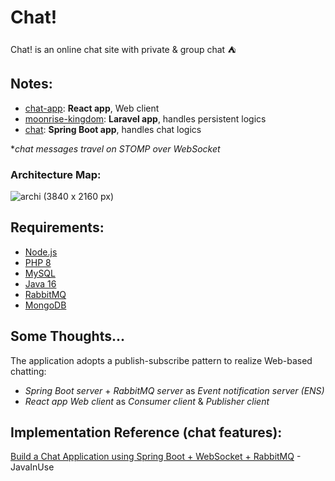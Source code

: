 # Chat!

Chat! is an online chat site with private & group chat :tent:

## Notes:

- [chat-app](https://github.com/astro2049/chat/tree/main/chat-app): **React app**, Web client
- [moonrise-kingdom](https://github.com/astro2049/chat/tree/main/moonrise-kingdom): **Laravel app**, handles persistent logics
- [chat](https://github.com/astro2049/chat/tree/main/chat): **Spring Boot app**, handles chat logics

**chat messages travel on STOMP over WebSocket*

### Architecture Map:

![archi (3840 x 2160 px)](https://user-images.githubusercontent.com/45759373/162733595-c3e5ba5f-f285-4c18-a8ad-3b25503762b3.png)

## Requirements:

- [Node.js](https://nodejs.org/)
- [PHP 8](https://www.php.net/releases/8.0/en.php)
- [MySQL](https://www.mysql.com/)
- [Java 16](https://adoptopenjdk.net/)
- [RabbitMQ](https://www.rabbitmq.com/)
- [MongoDB](https://www.mongodb.com/)

## Some Thoughts...

The application adopts a publish-subscribe pattern to realize Web-based chatting:

- *Spring Boot server* + *RabbitMQ server* as *Event notification server (ENS)*
- *React app Web client* as *Consumer client* & *Publisher client*

## Implementation Reference (chat features):

[Build a Chat Application using Spring Boot + WebSocket + RabbitMQ](https://www.javainuse.com/spring/boot-websocket-chat) - JavaInUse

